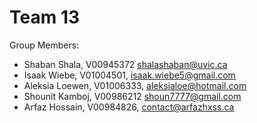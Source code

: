 # Team 13
Group Members:
- Shaban Shala, V00945372 shalashaban@uvic.ca 
- Isaak Wiebe, V01004501, isaak.wiebe5@gmail.com
- Aleksia Loewen, V01006333, aleksialoe@hotmail.com 
- Shounit Kamboj, V00986212 shoun7777@gmail.com
- Arfaz Hossain, V00984826, [contact@arfazhxss.ca](mailto:contact@arfazhxss.ca)

